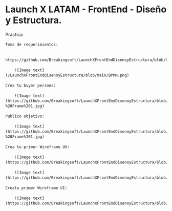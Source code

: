 # Launch X LATAM - FrontEnd - Diseño y Estructura.

Practica

    Toma de requerimientos:
    
        https://github.com/Breakingsoft/LaunchXFrontEndDisenoyEstructura/blob/06e659a05a131175100cb29bfe5a02deee64bc3e/Requerimientos%20Teleplus%20Digital.doc
        
        ![Image text](/LaunchXFrontEndDisenoyEstructura/blob/main/BPMN.png)
    
    Crea tu buyer persona:
    
        ![Image text](https://github.com/Breakingsoft/LaunchXFrontEndDisenoyEstructura/blob/main/Person%20buyer%20-%20Frame%201.jpg)
    
    Publico objetivo:
    
        ![Image text](https://github.com/Breakingsoft/LaunchXFrontEndDisenoyEstructura/blob/main/Target%20Audience%20-%20Frame%201.jpg)
    
    Crea tu primer Wireframe UX:
    
        ![Image text](https://github.com/Breakingsoft/LaunchXFrontEndDisenoyEstructura/blob/main/TeleplusApp.png)
        
        ![Image text](https://github.com/Breakingsoft/LaunchXFrontEndDisenoyEstructura/blob/main/TeleplusFlujo.png)
    
    Creatu primer Wireframe UI:
    
        ![Image text](https://github.com/Breakingsoft/LaunchXFrontEndDisenoyEstructura/blob/main/Teleplus%20UIApp.png)
